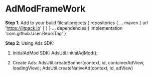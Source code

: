 # AdModFrameWork
**Step 1**: Add to your build 
  file:allprojects {
  	repositories {
			...
			maven { url 'https://jitpack.io' }
	}
  }
	...
  dependencies {
  		implementation 'com.github.User:Repo:Tag'
  }
  
**Step 2**: Using Ads SDK:
1. InitialAdMod SDK:
  AdsUtil.initialAdMod();
   
2. Create Ads:
  AdsUtil.createBanner(context, id, containerAdView, loadingView);
  AdsUtil.createNativeAd(context, id, adView)
